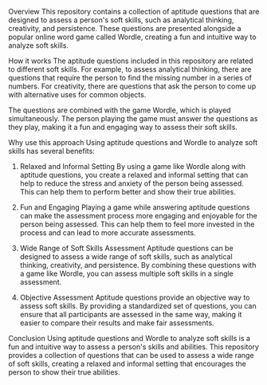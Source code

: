 Overview
This repository contains a collection of aptitude questions that are designed to assess a person's soft skills, such as analytical thinking, creativity, and persistence. These questions are presented alongside a popular online word game called Wordle, creating a fun and intuitive way to analyze soft skills.

How it works
The aptitude questions included in this repository are related to different soft skills. For example, to assess analytical thinking, there are questions that require the person to find the missing number in a series of numbers. For creativity, there are questions that ask the person to come up with alternative uses for common objects.

The questions are combined with the game Wordle, which is played simultaneously. The person playing the game must answer the questions as they play, making it a fun and engaging way to assess their soft skills.

Why use this approach
Using aptitude questions and Wordle to analyze soft skills has several benefits:

1. Relaxed and Informal Setting
By using a game like Wordle along with aptitude questions, you create a relaxed and informal setting that can help to reduce the stress and anxiety of the person being assessed. This can help them to perform better and show their true abilities.

2. Fun and Engaging
Playing a game while answering aptitude questions can make the assessment process more engaging and enjoyable for the person being assessed. This can help them to feel more invested in the process and can lead to more accurate assessments.

3. Wide Range of Soft Skills Assessment
Aptitude questions can be designed to assess a wide range of soft skills, such as analytical thinking, creativity, and persistence. By combining these questions with a game like Wordle, you can assess multiple soft skills in a single assessment.

4. Objective Assessment
Aptitude questions provide an objective way to assess soft skills. By providing a standardized set of questions, you can ensure that all participants are assessed in the same way, making it easier to compare their results and make fair assessments.

Conclusion
Using aptitude questions and Wordle to analyze soft skills is a fun and intuitive way to assess a person's skills and abilities. This repository provides a collection of questions that can be used to assess a wide range of soft skills, creating a relaxed and informal setting that encourages the person to show their true abilities.
